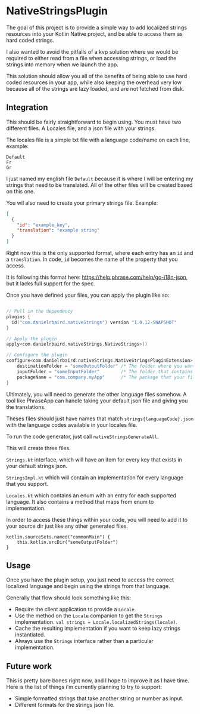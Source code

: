 # NativeStringsPlugin

The goal of this project is to provide a simple way to add localized strings resources into your Kotlin Native project, and be able to access them as hard coded strings.

I also wanted to avoid the pitfalls of a kvp solution where we would be required to either read from a file when accessing strings, or load the strings into memory when we launch the app.

This solution should allow you all of the benefits of being able to use hard coded resources in your app, while also keeping the overhead very low because all of the strings are lazy loaded, and are not fetched from disk.

## Integration
This should be fairly straightforward to begin using.
You must have two different files. A Locales file, and a json file with your strings.

The locales file is a simple txt file with a language code/name on each line, example:
```
Default
Fr
Gr
```
I just named my english file `Default` because it is where I will be entering my strings that need to be translated. All of the other files will be created based on this one. 

You wil also need to create your primary strings file. Example:
```json
[
  {
    "id": "example_key",
    "translation": "example string"
  }
]
```
Right now this is the only supported format, where each entry has an `id` and a `translation`. In code, `id` becomes the name of the property that you access.

It is following this format here: https://help.phrase.com/help/go-i18n-json, but it lacks full support for the spec.

Once you have defined your files, you can apply the plugin like so:
```kotlin

// Pull in the dependency
plugins {
  id("com.danielrbaird.nativeStrings") version "1.0.12-SNAPSHOT"
}

// Apply the plugin
apply<com.danielrbaird.nativeStrings.NativeStrings>()

// Configure the plugin
configure<com.danielrbaird.nativeStrings.NativeStringsPluginExtension> {
    destinationFolder = "someOutputFolder" /* The folder where you want to output files */
    inputFolder = "someInputFolder"        /* The folder that contains your strings files */
    packageName = "com.company.myApp"      /* The package that your files will be in */
}
```

Ultimately, you will need to generate the other language files somehow. A tool like PhraseApp can handle taking your default json file and giving you the translations.

Theses files should just have names that match `strings{languageCode}.json` with the language codes available in your locales file.

To run the code generator, just call `nativeStringsGenerateAll`.

This will create three files.

`Strings.kt` interface, which will have an item for every key that exists in your default strings json.

`StringsImpl.kt` which will contain an implementation for every language that you support.

`Locales.kt` which contains an enum with an entry for each supported language. It also contains a method that maps from enum to implementation.

In order to access these things within your code, you will need to add it to your source dir just like any other generated files.

```
kotlin.sourceSets.named("commonMain") {
    this.kotlin.srcDir("someOutputFolder")
}
```

## Usage

Once you have the plugin setup, you just need to access the correct localized language and begin using the strings from that language.

Generally that flow should look something like this:

- Require the client application to provide a `Locale`.
- Use the method on the `Locale` companion to get the `Strings` implementation. ```val strings = Locale.localizedStrings(locale)```.
- Cache the resulting implementation if you want to keep lazy strings instantiated.
- Always use the `Strings` interface rather than a particular implementation.

## Future work

This is pretty bare bones right now, and I hope to improve it as I have time. Here is the list of things i'm currently planning to try to support:

- Simple formatted strings that take another string or number as input.
- Different formats for the strings json file.

